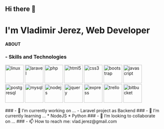 ## Hi there 👋
 # I'm Vladimir Jerez, Web Developer
#### ABOUT 
   ### - Skills and Technologies
<p align="left">
    <img src="https://cdn.jsdelivr.net/gh/devicons/devicon/icons/linux/linux-original.svg" alt="linux" width="60" height="60"/> 
    <img src="https://cdn.jsdelivr.net/gh/devicons/devicon/icons/laravel/laravel-plain-wordmark.svg" alt="laravel" width="60" height="60"/> 
    <img src="https://cdn.jsdelivr.net/gh/devicons/devicon/icons/php/php-original.svg" alt="php" width="60" height="60"/> 
    <img src="https://cdn.jsdelivr.net/gh/devicons/devicon/icons/html5/html5-original.svg" alt="html5" width="60" height="60"/> 
    <img src="https://cdn.jsdelivr.net/gh/devicons/devicon/icons/css3/css3-original.svg" alt="css3" width="60" height="60"/> 
    <img src="https://cdn.jsdelivr.net/gh/devicons/devicon/icons/bootstrap/bootstrap-plain-wordmark.svg" alt="bootstrap" width="60" height="60"/> 
    <img src="https://cdn.jsdelivr.net/gh/devicons/devicon/icons/javascript/javascript-plain.svg" alt="javascript" width="60" height="60"/> 
 
 <!-- <img src="https://devicons.github.io/devicon/devicon.git/icons/react/react-original-wordmark.svg" alt="react" width="60" height="60"/>  -->
 <!-- <img src="https://devicons.github.io/devicon/devicon.git/icons/docker/docker-original-wordmark.svg" alt="docker" width="60" height="60"/>  -->
 <!-- <img src="https://devicons.github.io/devicon/devicon.git/icons/mongodb/mongodb-original-wordmark.svg" alt="mongodb" width="60" height="60"/>  -->
 <img src="https://cdn.jsdelivr.net/gh/devicons/devicon/icons/postgresql/postgresql-original-wordmark.svg" alt="postgresql" width="60" height="60"/> 
 <img src="https://cdn.jsdelivr.net/gh/devicons/devicon/icons/mysql/mysql-original-wordmark.svg" alt="mysql" width="60" height="60"/> 
 <!-- <img src="https://devicons.github.io/devicon/devicon.git/icons/sass/sass-original.svg" alt="sass" width="60" height="60"/>  -->
 <img src="https://cdn.jsdelivr.net/gh/devicons/devicon/icons/nodejs/nodejs-original-wordmark.svg" alt="nodejs" width="60" height="60"/> 
 <img src="https://cdn.jsdelivr.net/gh/devicons/devicon/icons/jquery/jquery-original-wordmark.svg" alt="jquery" width="60" height="60"/> 
 <img src="https://cdn.jsdelivr.net/gh/devicons/devicon/icons/express/express-original-wordmark.svg" alt="express" width="60" height="60"/>
 <img src="https://cdn.jsdelivr.net/gh/devicons/devicon/icons/trello/trello-plain-wordmark.svg" alt="trello" width="60" height="60"/> 
 <img src="https://cdn.jsdelivr.net/gh/devicons/devicon/icons/bitbucket/bitbucket-original.svg" alt="bitbucket" width="60" height="60"/> 
</p>
### - 🔭 I’m currently working on ...
 - Laravel project as Backend
### - 🌱 I’m currently learning ...
   * NodeJS 
   * Python
### - 👯 I’m looking to collaborate on ...
<!-- ### - 🤔 I’m looking for help with ...
### - 💬 Ask me about ... -->
### - 📫 How to reach me: vlad.jerez@gmail.com
